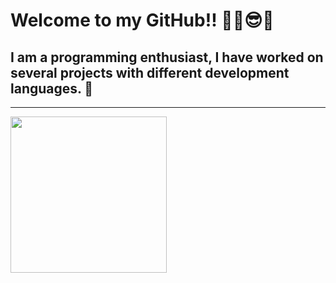 # Welcome to my GitHub!! ✌🏽😎👾
## I am a programming enthusiast, I have worked on several projects with different development languages. 👀
---
<img width="250" src="https://golang.org/lib/godoc/images/go-logo-blue.svg" />
